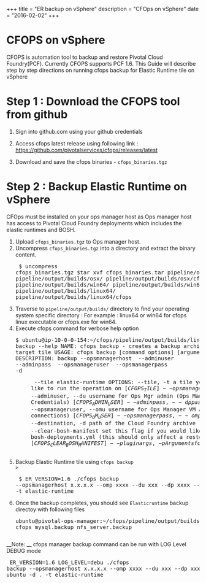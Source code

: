 +++
title = "ER backup on vSphere"
description = "CFOps on vSphere"
date = "2016-02-02"
+++

# CFOPS on vSphere
CFOPS is automation tool to backup and restore Pivotal Cloud Foundry(PCF). Currently CFOPS supports PCF 1.6.
This Guide will describe step by step directions on running cfops backup for Elastic Runtime tile on vSphere

# Step 1 : Download the CFOPS tool from github

1. Sign into github.com using your github credentials

2. Access cfops latest release using following link : https://github.com/pivotalservices/cfops/releases/latest
3. Download and save the cfops binaries - <code>cfops_binaries.tgz</code>

# Step 2 : Backup Elastic Runtime on vSphere


CFOps must be installed on your ops manager host as Ops manager host has access to Pivotal Cloud Foundry deployments which includes the elastic runtimes and BOSH.

1. Upload <code>cfops_binaries.tgz</code> to Ops manager host.
2. Uncompress <code>cfops_binaries.tgz</code> into a directory and extract the binary content.<pre class='terminal'>
$ uncompress cfops_binaries.tgz
$tar xvf cfops_binaries.tar
pipeline/output/builds/
pipeline/output/builds/osx/
pipeline/output/builds/osx/cfops
pipeline/output/builds/win64/
pipeline/output/builds/win64/cfops.exe
pipeline/output/builds/linux64/
pipeline/output/builds/linux64/cfops
</pre>

3. Traverse to <code>pipeline/output/builds/</code> directory to find your operating system specific directory : For example : linux64 or win64 for cfops linux executable or cfops.exe for win64.
4. Execute cfops command for verbose help option <pre class='terminal'>
    $ ubuntu@ip-10-0-0-154:~/cfops/pipeline/output/builds/linux64$ ./cfops backup --help
NAME:
   cfops backup - creates a backup archive of the target tile
USAGE:
   cfops backup [command options] [arguments...]
DESCRIPTION:
   backup --opsmanagerhost <host> --adminuser <usr> --adminpass <pass> --opsmanageruser <opsuser> --opsmanagerpass <opspass> -d <dir> --tile elastic-runtime
OPTIONS:
   --tile, -t 			a tile you would like to run the operation on [$CFOPS_TILE]
   --opsmanagerhost, --omh 	hostname for Ops Manager [$CFOPS_HOST]
   --adminuser, --du 		username for Ops Mgr admin (Ops Manager WebConsole Credentials) [$CFOPS_ADMIN_USER]
   --adminpass, --dp 		password for Ops Mgr admin (Ops Manager WebConsole Credentials) [$CFOPS_ADMIN_PASS]
   --opsmanageruser, --omu 	username for Ops Manager VM Access (used for ssh connections) [$CFOPS_OM_USER]
   --opsmanagerpass, --omp 	password for Ops Manager VM Access (used for ssh connections) [$CFOPS_OM_PASS]
   --destination, -d 		path of the Cloud Foundry archive [$CFOPS_DEST_PATH]
   --encryptionkey, -k 		encryption key to encrypt/decrypt your archive (key lengths supported are 16, 24, 32 for AES-128, AES-192, or                            AES-256) [$CFOPS_ENCRYPTION_KEY]
   --clear-bosh-manifest 	set this flag if you would like to clear the bosh-deployments.yml (this should only affect a restore of                                   Ops-Manager) [$CFOPS_CLEAR_BOSH_MANIFEST]
   --pluginargs, -p 		Arguments for plugin to execute [$CFOPS_PLUGIN_ARGS]
</pre>

5. Backup Elastic Runtime tile using <code>cfops backup ></code><pre class='terminal'>
    $ ER_VERSION=1.6  ./cfops backup --opsmanagerhost x.x.x.x  --omp xxxx  --du xxx --dp xxxx  --omu ubuntu -d . -t elastic-runtime
       </pre>


6. Once the backup completes, you should see <code>Elasticruntime</code> backup directoy with following files <pre class='terminal'>  ubuntu@pivotal-ops-manager:~/cfops/pipeline/output/builds/linux64$ ls
cfops  mysql.backup  nfs_server.backup

__Note: __  cfops manager backup command can be run with LOG Level DEBUG mode <pre class='terminal'> 
ER_VERSION=1.6 LOG_LEVEL=debu ./cfops backup --opsmanagerhost x.x.x.x  --omp xxxx  --du xxx --dp xxxx  --omu ubuntu -d . -t elastic-runtime
</pre>

 
 
 

     

 


 
   

 
